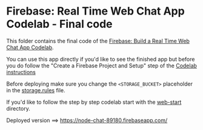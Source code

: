 # Firebase: Real Time Web Chat App Codelab - Final code

This folder contains the final code of the [Firebase: Build a Real Time Web Chat App Codelab](https://codelabs.developers.google.com/codelabs/firebase-web/).

You can use this app directly if you'd like to see the finished app but before you do follow the "Create a Firebase Project and Setup" step of the [Codelab instructions](https://codelabs.developers.google.com/codelabs/firebase-web/)
 
Before deploying make sure you change the `<STORAGE_BUCKET>` placeholder in the [storage.rules](./storage.rules) file. 
 
If you'd like to follow the step by step codelab start with the [web-start](../web-start) directory.

Deployed version ==> https://node-chat-89180.firebaseapp.com/
